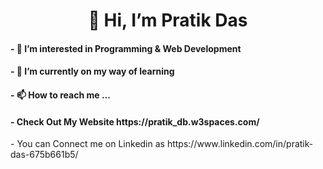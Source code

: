 <h1> <center>👋 Hi, I’m Pratik Das </center> </h1>
<h4>- 👀 I’m interested in Programming & Web Development</h4>
<h4>- 🌱 I’m currently on my way of learning </h4>
<h4>- 📫 How to reach me ... </h4> 
<h4>- Check Out My Website   https://pratik_db.w3spaces.com/ </h4>
- You can Connect me on Linkedin as https://www.linkedin.com/in/pratik-das-675b661b5/

<!---
pratik2050/pratik2050 is a ✨ special ✨ repository because its `README.md` (this file) appears on your GitHub profile.
You can click the Preview link to take a look at your changes.
--->
